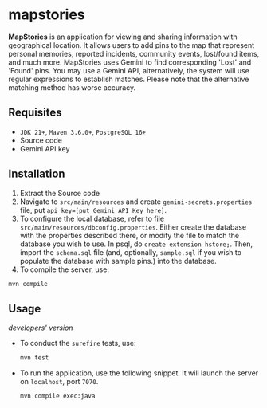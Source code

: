 mapstories
==========

**MapStories** is an application for viewing and sharing information with geographical location. It allows users to add pins to the map that represent personal memories, reported incidents, community events, lost/found items, and much more. MapStories uses Gemini to find corresponding 'Lost' and 'Found' pins. You may use a Gemini API, alternatively, the system will use regular expressions to establish matches. Please note that the alternative matching method has worse accuracy. 

Requisites 
-----
- `JDK 21+`, `Maven 3.6.0+`, `PostgreSQL 16+`
- Source code
- Gemini API key

Installation
-----
1. Extract the Source code
2. Navigate to `src/main/resources` and create `gemini-secrets.properties` file, put `api_key=[put Gemini API Key here]`.
3. To configure the local database, refer to file `src/main/resources/dbconfig.properties`. Either create the database with the properties described there, or modify the file to match the database you wish to use. In psql, do ```create extension hstore;```. Then, import the `schema.sql` file (and, optionally, `sample.sql` if you wish to populate the database with sample pins.) into the database.  
4. To compile the server, use:
```bash
mvn compile
```

Usage
-----

_developers' version_

- To conduct the `surefire` tests, use:

  ```bash
  mvn test
  ```

- To run the application, use the following snippet. It will launch the server on `localhost`, port `7070`.
  ```bash
  mvn compile exec:java
  ```

